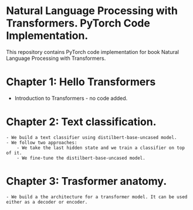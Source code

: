 # Natural Language Processing with Transformers. PyTorch Code Implementation.
This repository contains PyTorch code implementation for book Natural Language Processing with Transformers.
 
 # Chapter 1: Hello Transformers
 - Introduction to Transformers - no code added.
 # Chapter 2: Text classification.
    - We build a text classifier using distilbert-base-uncased model.
    - We follow two approaches: 
        - We take the last hidden state and we train a classifier on top of it.
        - We fine-tune the distilbert-base-uncased model.
# Chapter 3: Trasformer anatomy.
    - We build a the architecture for a transformer model. It can be used either as a decoder or encoder.